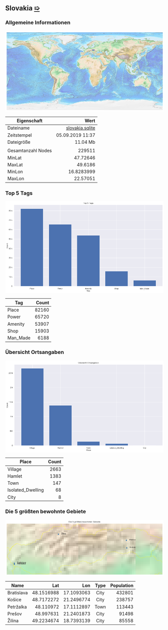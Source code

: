 ## Slovakia [&#10159;](slovakia.sqlite)

### Allgemeine Informationen

![Overview](./Images/slovakia_overview.png)

|Eigenschaft|Wert|
|-|-:|
Dateiname|[slovakia.sqlite](slovakia.sqlite)|
Zeitstempel|05.09.2019 11:37|
Dateigr&ouml;&szlig;e|11.04 Mb|
|||
Gesamtanzahl Nodes|229511|
|MinLat|47.72646|
|MaxLat|49.6186|
|MinLon|16.8283999|
|MaxLon|22.57051|

### Top 5 Tags

![Tags](./Images/slovakia_tags.png)

|Tag|Count|
|-|-:|
|Place|82160|
|Power|65720|
|Amenity|53907|
|Shop|15903|
|Man_Made|6188|

### &Uuml;bersicht Ortsangaben

![Places](./Images/slovakia_places.png)

|Place|Count|
|-|-:|
|Village|2663|
|Hamlet|1383|
|Town|147|
|Isolated_Dwelling|68|
|City|8|

### Die 5 gr&ouml;&szlig;ten bewohnte Gebiete

![Places](./Images/slovakia_topplaces.png)

|Name|Lat|Lon|Type|Population|
|----|--:|--:|:--:|---------:|
|Bratislava|48.1516988|17.1093063|City|432801|
|Košice|48.7172272|21.2496774|City|238757|
|Petržalka|48.110972|17.1112897|Town|113443|
|Prešov|48.997631|21.2401873|City|91498|
|Žilina|49.2234674|18.7393139|City|85558|
